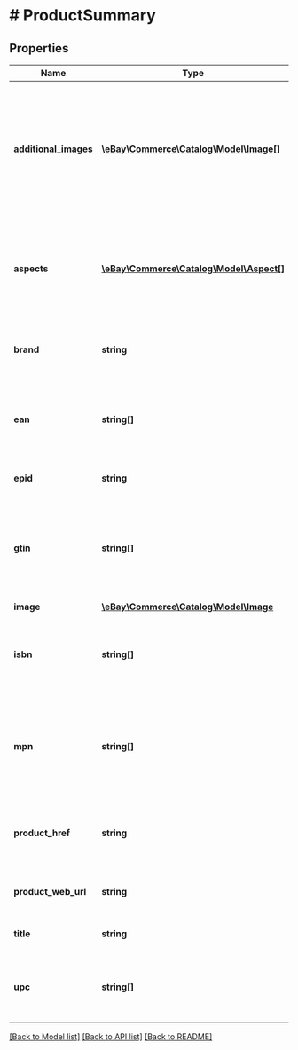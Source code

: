 # # ProductSummary

## Properties

Name | Type | Description | Notes
------------ | ------------- | ------------- | -------------
**additional_images** | [**\eBay\Commerce\Catalog\Model\Image[]**](Image.md) | Contains information about additional images associated with this product. For the primary image, see the image container. | [optional]
**aspects** | [**\eBay\Commerce\Catalog\Model\Aspect[]**](Aspect.md) | Contains an array of the category aspects and their values that are associated with this product. | [optional]
**brand** | **string** | The manufacturer&#39;s brand name for this product. | [optional]
**ean** | **string[]** | A list of all European Article Numbers (EANs) that identify this product. | [optional]
**epid** | **string** | The eBay product ID of this product. | [optional]
**gtin** | **string[]** | A list of all GTINs that identify this product. This includes all of the values returned in the ean, isbn, and upc fields. | [optional]
**image** | [**\eBay\Commerce\Catalog\Model\Image**](Image.md) |  | [optional]
**isbn** | **string[]** | A list of all International Standard Book Numbers (ISBNs) that identify this product. | [optional]
**mpn** | **string[]** | A list of all Manufacturer Product Number (MPN) values that the manufacturer uses to identify this product. | [optional]
**product_href** | **string** | The URI of the getProduct call request that retrieves this product&#39;s details. | [optional]
**product_web_url** | **string** | The URL for this product&#39;s eBay product page. | [optional]
**title** | **string** | The title of this product on eBay. | [optional]
**upc** | **string[]** | A list of Universal Product Codes (UPCs) that identify this product. | [optional]

[[Back to Model list]](../../README.md#models) [[Back to API list]](../../README.md#endpoints) [[Back to README]](../../README.md)
